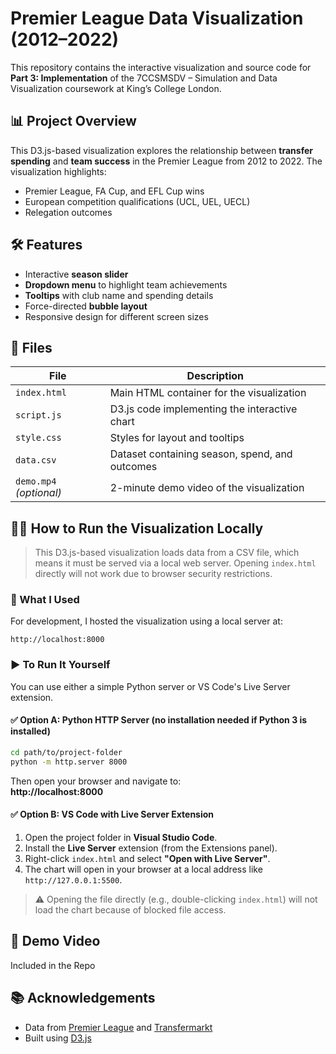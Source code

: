 
# Premier League Data Visualization (2012–2022)

This repository contains the interactive visualization and source code for **Part 3: Implementation** of the 7CCSMSDV – Simulation and Data Visualization coursework at King’s College London.

## 📊 Project Overview

This D3.js-based visualization explores the relationship between **transfer spending** and **team success** in the Premier League from 2012 to 2022. The visualization highlights:

- Premier League, FA Cup, and EFL Cup wins
- European competition qualifications (UCL, UEL, UECL)
- Relegation outcomes

## 🛠 Features

- Interactive **season slider**
- **Dropdown menu** to highlight team achievements
- **Tooltips** with club name and spending details
- Force-directed **bubble layout**
- Responsive design for different screen sizes

## 📁 Files

| File          | Description                                 |
|---------------|---------------------------------------------|
| `index.html`  | Main HTML container for the visualization   |
| `script.js`   | D3.js code implementing the interactive chart|
| `style.css`   | Styles for layout and tooltips              |
| `data.csv`    | Dataset containing season, spend, and outcomes |
| `demo.mp4` *(optional)* | 2-minute demo video of the visualization |


## 🧑‍💻 How to Run the Visualization Locally

> This D3.js-based visualization loads data from a CSV file, which means it must be served via a local web server. Opening `index.html` directly will not work due to browser security restrictions.

### 🔧 What I Used
For development, I hosted the visualization using a local server at:

```
http://localhost:8000
```

### ▶️ To Run It Yourself

You can use either a simple Python server or VS Code's Live Server extension.

#### ✅ Option A: Python HTTP Server (no installation needed if Python 3 is installed)
```bash
cd path/to/project-folder
python -m http.server 8000
```
Then open your browser and navigate to:  
**http://localhost:8000**

#### ✅ Option B: VS Code with Live Server Extension
1. Open the project folder in **Visual Studio Code**.
2. Install the **Live Server** extension (from the Extensions panel).
3. Right-click `index.html` and select **"Open with Live Server"**.
4. The chart will open in your browser at a local address like `http://127.0.0.1:5500`.

> ⚠️ Opening the file directly (e.g., double-clicking `index.html`) will not load the chart because of blocked file access.

## 🎥 Demo Video

Included in the Repo

## 📚 Acknowledgements

- Data from [Premier League](https://www.premierleague.com) and [Transfermarkt](https://www.transfermarkt.com)
- Built using [D3.js](https://d3js.org)
